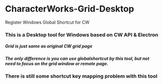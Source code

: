 # CharacterWorks-Grid-Desktop
Register Windows Global Shortcut for CW

### This is a Desktop tool for Windows based on CW API & Electron
##### Grid is just same as original CW grid page
##### The only difference is you can use globalshortcut by this tool, but not need to focus on the grid window or remote page.

### There is still some shortcut key mapping problem with this tool
